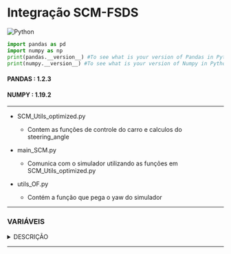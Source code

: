 # Integração SCM-FSDS

<img alt="Python" src="https://img.shields.io/badge/python%20-%2314354C.svg?&style=for-the-badge&logo=python&logoColor=white"/>

<p>

```python
import pandas as pd
import numpy as np
print(pandas.__version__) #To see what is your version of Pandas in Python
print(numpy.__version__) #To see what is your version of Numpy in Python
```
#### PANDAS : 1.2.3
#### NUMPY : 1.19.2
</p>
</details>

<hr>

+ SCM_Utils_optimized.py
  - Contem as funções de controle do carro e calculos do steering_angle

+ main_SCM.py
  - Comunica com o simulador utilizando as funções em SCM_Utils_optimized.py

+ utils_OF.py
  - Contém a função que pega o yaw do simulador

<hr>

### VARIÁVEIS

<details><summary>DESCRIÇÃO</summary>
  

```python
  
#Na linha 27 de SMC_Utils.py lembre-se de trocar o path dos waypoints de acordo com o caminho na sua máquina
dataframe = pd.read_csv("C:/.../InfoKNMT.csv")

#Na linha 11 de main_SCM.py lembre-se de trocar o path da pasta "fsds" de acordo com o caminho da sua máquina
fsds_lib_path = r"C:\...\Formula-Student-Driverless-Simulator\python\fsds"
  
"""
                Controller iteration code block.
                Controller Feedback Variables:
                    x                                        : Current X position (meters)
                    y                                        : Current Y position (meters)
                    yaw                                      : Current yaw pose (radians)
                    v                                        : Current forward speed (meters per second)
                    waypoints                                : Current waypoints to track
                                                               Format: [[x0, y0],
                                                                        [x1, y1],
                                                                         ...
                                                                        [xn, yn]]
                                                               Example:
                                                                       waypoints[2][1]:
                                                                       Returns the 3rd waypoint's y position
                                                                       waypoints[5]:
                                                                       Returns [x5, y5] (6th waypoint)
"""
  
func load_waypoints() : Pega o nosso .csv e trata os dados para que se torne um array (440,2) com as coordenadas x e y dos waypoints; 
class Controller() : Define todas as funções a seguir e mantém armazenado todas as constantes do cálculo; 
func steering() : Calcula heading_error, crosstrack_error e steering_angle baseado nos dois erros.
```

</details>

<hr>
